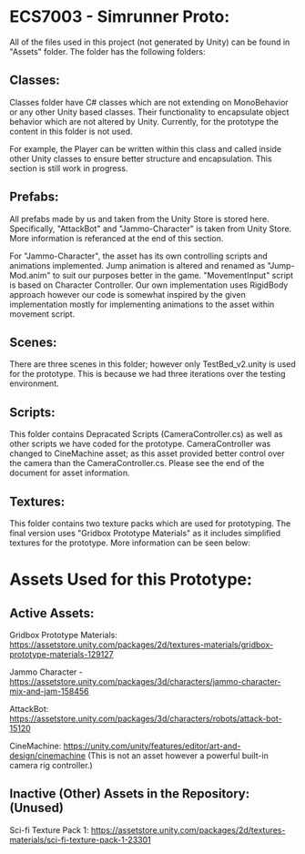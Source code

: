 # ECS7003 - Simrunner Proto:
All of the files used in this project (not generated by Unity) can be found in "Assets" folder. The folder has the following folders:

## Classes:
Classes folder have C# classes which are not extending on MonoBehavior or any other Unity based classes. Their functionality to encapsulate object behavior which are not altered by Unity. Currently, for the prototype the content in this folder is not used.

For example, the Player can be written within this class and called inside other Unity classes to ensure better structure and encapsulation. This section is still work in progress.

## Prefabs:
All prefabs made by us and taken from the Unity Store is stored here. Specifically, "AttackBot" and "Jammo-Character" is taken from Unity Store. More information is referanced at the end of this section.

For "Jammo-Character", the asset has its own controlling scripts and animations implemented. Jump animation is altered and renamed as "Jump-Mod.anim" to suit our purposes better in the game. "MovementInput" script is based on Character Controller. Our own implementation uses RigidBody approach however our code is somewhat inspired by the given implementation mostly for implementing animations to the asset within movement script.

## Scenes:
There are three scenes in this folder; however only TestBed_v2.unity is used for the prototype. This is because we had three iterations over the testing environment.

## Scripts:
This folder contains Depracated Scripts (CameraController.cs) as well as other scripts we have coded for the prototype. CameraController was changed to CineMachine asset; as this asset provided better control over the camera than the CameraController.cs. Please see the end of the document for asset information.

## Textures:
This folder contains two texture packs which are used for prototyping. The final version uses "Gridbox Prototype Materials" as it includes simplified textures for the prototype. More information can be seen below:

# Assets Used for this Prototype:

## Active Assets:

Gridbox Prototype Materials: https://assetstore.unity.com/packages/2d/textures-materials/gridbox-prototype-materials-129127

Jammo Character -https://assetstore.unity.com/packages/3d/characters/jammo-character-mix-and-jam-158456

AttackBot: https://assetstore.unity.com/packages/3d/characters/robots/attack-bot-15120

CineMachine: https://unity.com/unity/features/editor/art-and-design/cinemachine
(This is not an asset however a powerful built-in camera rig controller.)

## Inactive (Other) Assets in the Repository: (Unused)
Sci-fi Texture Pack 1: https://assetstore.unity.com/packages/2d/textures-materials/sci-fi-texture-pack-1-23301
